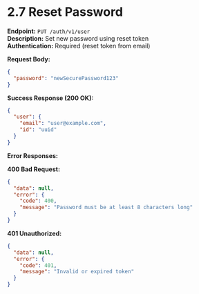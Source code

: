 # 2.7 Reset Password

**Endpoint:** `PUT /auth/v1/user`  
**Description:** Set new password using reset token  
**Authentication:** Required (reset token from email)

**Request Body:**

```json
{
  "password": "newSecurePassword123"
}
```

**Success Response (200 OK):**

```json
{
  "user": {
    "email": "user@example.com",
    "id": "uuid"
  }
}
```

**Error Responses:**

**400 Bad Request:**

```json
{
  "data": null,
  "error": {
    "code": 400,
    "message": "Password must be at least 8 characters long"
  }
}
```

**401 Unauthorized:**

```json
{
  "data": null,
  "error": {
    "code": 401,
    "message": "Invalid or expired token"
  }
}
```
